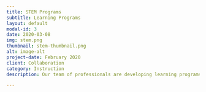 ```yaml
---
title: STEM Programs
subtitle: Learning Programs
layout: default
modal-id: 3
date: 2020-03-08
img: stem.png
thumbnail: stem-thumbnail.png
alt: image-alt
project-date: February 2020
client: Collaboration
category: Instruction 
description: Our team of professionals are developing learning programs for kids, to supplement deficiencies in STEM education. After-school and summer programs are the popular in the community, who want kids to have fun and learn next-gen skills like coding.  

---
```

